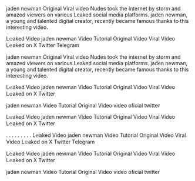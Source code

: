 

jaden newman Original Viral video Nudes took the internet by storm and amazed viewers on various Leaked social media platforms. jaden newman, a young and talented digital creator, recently became famous thanks to this interesting video.

L𝚎aked Video jaden newman Video Tutorial Original Video Viral Video L𝚎aked on X Twitter Telegram

jaden newman Original Viral video Nudes took the internet by storm and amazed viewers on various Leaked social media platforms. jaden newman, a young and talented digital creator, recently became famous thanks to this interesting video.

L𝚎aked Video jaden newman Video Tutorial Original Video Viral Video L𝚎aked on X Twitter

jaden newman Video Tutorial Original Video video oficial twitter

L𝚎aked Video jaden newman Video Tutorial Original Video Viral Video L𝚎aked on X Twitter

. . . . . . . . . L𝚎aked Video jaden newman Video Tutorial Original Video Viral Video L𝚎aked on X Twitter Telegram

L𝚎aked Video jaden newman Video Tutorial Original Video Viral Video L𝚎aked on X Twitter

jaden newman Video Tutorial Original Video video oficial twitter


